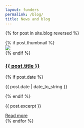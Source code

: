 ```yaml
---
layout: funders
permalink: /blog/
title: News and blog
---
```


{% for post in site.blog reversed %}
  <div class="card col-md-12 mb-3">
      <div class="card-body">
        {% if post.thumbnail %}
        <div class="float-right">
          <div class="news-thumb p-2 m-2">
            <img src="{{ post.thumbnail }}" class="img img-responsive " />
          </div>
        </div>
        {% endif %}
          <h3><a href="{{site.baseurl}}{{ post.url }}">{{ post.title }}</a></h3>
          {% if post.date %}
          <p>{{ post.date | date_to_string }}</p>
          {% endif %}
          <p>{{ post.excerpt }}</p>
          <a href="{{site.baseurl}}{{ post.url }}" class="btn btn-dark" title="Read more on this article">Read more</a>
      </div>
  </div>
{% endfor %}

